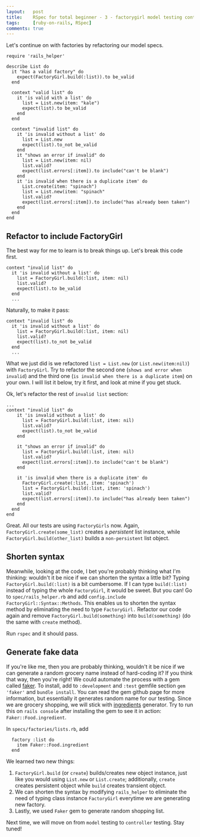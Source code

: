 ```yaml
---
layout:   post
title:    RSpec for total beginner - 3 - factorygirl model testing continued
tags:     [ruby-on-rails, RSpec]
comments: true
---
```


Let's continue on with factories by refactoring our model specs.

```
require 'rails_helper'

describe List do
  it "has a valid factory" do
    expect(FactoryGirl.build(:list)).to be_valid
  end

  context "valid list" do
    it 'is valid with a list' do
      list = List.new(item: "kale")
      expect(list).to be_valid
    end
  end

  context "invalid list" do
    it 'is invalid without a list' do
      list = List.new
      expect(list).to_not be_valid
    end
    it "shows an error if invalid" do
      list = List.new(item: nil)
      list.valid?
      expect(list.errors[:item]).to include("can't be blank")
    end
    it 'is invalid when there is a duplicate item' do
      List.create(item: "spinach")
      list = List.new(item: "spinach"
      list.valid?
      expect(list.errors[:item]).to include("has already been taken")
    end
  end
end

```

## Refactor to include FactoryGirl

The best way for me to learn is to break things up. Let's break this code first.
```
context "invalid list" do
  it 'is invalid without a list' do
    list = FactoryGirl.build(:list, item: nil)
    list.valid?
    expect(list).to be_valid
  end
  ...
```

Naturally, to make it pass:
```
context "invalid list" do
  it 'is invalid without a list' do
    list = FactoryGirl.build(:list, item: nil)
    list.valid?
    expect(list).to_not be_valid
  end
  ...
```

What we just did is we refactored `list = List.new` (or `List.new(item:nil)`) with `FactoryGirl`. Try to refactor the second one (`shows and error when invalid`) and the third one (`is invalid when there is a duplicate item`) on your own. I will list it below, try it first, and look at mine if you get stuck.

Ok, let's refactor the rest of `invalid list` section:

```
...
context "invalid list" do
    it 'is invalid without a list' do
      list = FactoryGirl.build(:list, item: nil)
      list.valid?
      expect(list).to_not be_valid
    end

    it "shows an error if invalid" do
      list = FactoryGirl.build(:list, item: nil)
      list.valid?
      expect(list.errors[:item]).to include("can't be blank")
    end

    it 'is invalid when there is a duplicate item' do
      FactoryGirl.create(:list, item: 'spinach')
      list = FactoryGirl.build(:list, item: 'spinach')
      list.valid?
      expect(list.errors[:item]).to include("has already been taken")
    end
  end
end
```

Great. All our tests are using `FactoryGirls` now. Again, `FactoryGirl.create(some_list)` creates a *persistent* list instance, while `FactoryGirl.build(other_list)` builds a `non-persistent` list object.

## Shorten syntax

Meanwhile, looking at the code, I bet you're probably thinking what I'm thinking: wouldn't it be nice if we can shorten the syntax a little bit? Typing `FactoryGirl.build(:list)` is a bit cumbersome. If I can type `build(:list)` instead of typing the whole `FactoryGirl`, it would be sweet. But you can! Go to `spec/rails_helper.rb` and add `config.include FactoryGirl::Syntax::Methods`. This enables us to shorten the syntax method by eliminating the need to type `FactoryGirl.` Refactor our code again and remove `FactoryGirl.build(something)` into `build(something)` (do the same with `create` method).

Run `rspec` and it should pass.

## Generate fake data

If you're like me, then you are probably thinking, wouldn't it be nice if we can generate a random grocery name instead of hard-coding it? If you think that way, then you're right! We could automate the process with a gem called [faker](https://github.com/stympy/faker). To install, add to `:development` and `:test` gemfile section `gem 'faker'` and `bundle install`. You can read the gem github page for more information, but essentially it generates random name for our testing. Since we are grocery shopping, we will stick with [ingredients](https://github.com/stympy/faker/blob/master/doc/food.md) generator. Try to run this on `rails console` after installing the gem to see it in action: `Faker::Food.ingredient`.

In `specs/factories/lists.rb`, add

```
  factory :list do
    item Faker::Food.ingredient
  end
```

We learned two new things:

1. `FactoryGirl.build` (or `create`) builds/creates new object instance, just like you would using `List.new` or `List.create`; additionally, `create` creates persistent object while `build` creates transient object.
2. We can shorten the syntax by modifying `rails_helper` to eliminate the need of typing class instance `FactoryGirl` everytime we are generating new factory.
3. Lastly, we used `Faker` gem to generate random shopping list.

Next time, we will move on from `model` testing to `controller` testing. Stay tuned!
